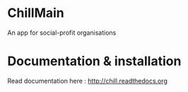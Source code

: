 ChillMain
=========

An app for social-profit organisations

Documentation & installation
============================

Read documentation here : http://chill.readthedocs.org
